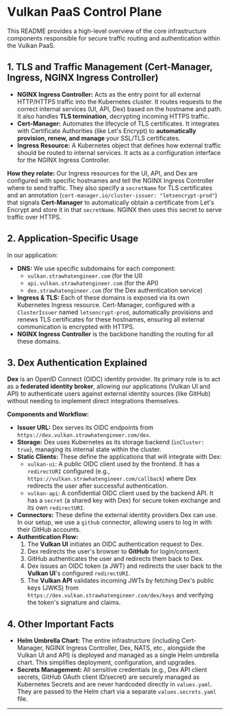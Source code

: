 # Vulkan PaaS Control Plane

This README provides a high-level overview of the core infrastructure components responsible for secure traffic routing and authentication within the Vulkan PaaS.

## 1. TLS and Traffic Management (Cert-Manager, Ingress, NGINX Ingress Controller)

- **NGINX Ingress Controller:** Acts as the entry point for all external HTTP/HTTPS traffic into the Kubernetes cluster. It routes requests to the correct internal services (UI, API, Dex) based on the hostname and path. It also handles **TLS termination**, decrypting incoming HTTPS traffic.
- **Cert-Manager:** Automates the lifecycle of TLS certificates. It integrates with Certificate Authorities (like Let's Encrypt) to **automatically provision, renew, and manage** your SSL/TLS certificates.
- **Ingress Resource:** A Kubernetes object that defines how external traffic should be routed to internal services. It acts as a configuration interface for the NGINX Ingress Controller.

**How they relate:** Our Ingress resources for the UI, API, and Dex are configured with specific hostnames and tell the NGINX Ingress Controller where to send traffic. They also specify a `secretName` for TLS certificates and an annotation (`cert-manager.io/cluster-issuer: "letsencrypt-prod"`) that signals **Cert-Manager** to automatically obtain a certificate from Let's Encrypt and store it in that `secretName`. NGINX then uses this secret to serve traffic over HTTPS.

## 2. Application-Specific Usage

In our application:

- **DNS:** We use specific subdomains for each component:
  - `vulkan.strawhatengineer.com` (for the UI)
  - `api.vulkan.strawhatengineer.com` (for the API)
  - `dex.strawhatengineer.com` (for the Dex authentication service)
- **Ingress & TLS:** Each of these domains is exposed via its own Kubernetes Ingress resource. Cert-Manager, configured with a `ClusterIssuer` named `letsencrypt-prod`, automatically provisions and renews TLS certificates for these hostnames, ensuring all external communication is encrypted with HTTPS.
- **NGINX Ingress Controller** is the backbone handling the routing for all these domains.

## 3. Dex Authentication Explained

**Dex** is an OpenID Connect (OIDC) identity provider. Its primary role is to act as a **federated identity broker**, allowing our applications (Vulkan UI and API) to authenticate users against external identity sources (like GitHub) without needing to implement direct integrations themselves.

**Components and Workflow:**

- **Issuer URL:** Dex serves its OIDC endpoints from `https://dex.vulkan.strawhatengineer.com/dex`.
- **Storage:** Dex uses Kubernetes as its storage backend (`inCluster: true`), managing its internal state within the cluster.
- **Static Clients:** These define the applications that will integrate with Dex:
  - `vulkan-ui`: A public OIDC client used by the frontend. It has a `redirectURI` configured (e.g., `https://vulkan.strawhatengineer.com/callback`) where Dex redirects the user after successful authentication.
  - `vulkan-api`: A confidential OIDC client used by the backend API. It has a `secret` (a shared key with Dex) for secure token exchange and its own `redirectURI`.
- **Connectors:** These define the external identity providers Dex can use. In our setup, we use a `github` connector, allowing users to log in with their GitHub accounts.
- **Authentication Flow:**
  1.  The **Vulkan UI** initiates an OIDC authentication request to Dex.
  2.  Dex redirects the user's browser to **GitHub** for login/consent.
  3.  GitHub authenticates the user and redirects them back to Dex.
  4.  Dex issues an OIDC token (a JWT) and redirects the user back to the **Vulkan UI**'s configured `redirectURI`.
  5.  The **Vulkan API** validates incoming JWTs by fetching Dex's public keys (JWKS) from `https://dex.vulkan.strawhatengineer.com/dex/keys` and verifying the token's signature and claims.

## 4. Other Important Facts

- **Helm Umbrella Chart:** The entire infrastructure (including Cert-Manager, NGINX Ingress Controller, Dex, NATS, etc., alongside the Vulkan UI and API) is deployed and managed as a single Helm umbrella chart. This simplifies deployment, configuration, and upgrades.
- **Secrets Management:** All sensitive credentials (e.g., Dex API client secrets, GitHub OAuth client ID/secret) are securely managed as Kubernetes Secrets and are never hardcoded directly in `values.yaml`. They are passed to the Helm chart via a separate `values.secrets.yaml` file.

---
